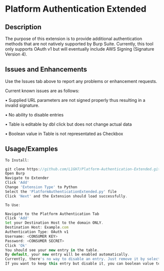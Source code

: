 # Platform Authentication Extended

## Description


The purpose of this extension is to provide additional authentication methods that are not natively supported by Burp Suite. 
Currently, this tool only supports OAuth v1 but will eventually include AWS Signing (Signature Version 4).


## Issues and Enhancements

Use the Issues tab above to report any problems or enhancement requests.

Current known issues are as follows:

 • Supplied URL parameters are not signed properly thus resulting in a invalid signature. 
 
 • No ability to disable entries
 
 • Table is editable by dbl click but does not change actual data
 
 • Boolean value in Table is not representated as Checkbox 
 
## Usage/Examples

```javascript
To Install:

git clone https://github.com/L1GH7/Platform-Authentication-Extended.git
Open Burp
Navigate to Extender
Click 'Add'
Change 'Extension Type' to Python
Select the 'PlatformAuthenticationExtended.py' file
Click 'Next' and the Extension should load successfully. 

To Use:

Navigate to the Platform Authentication Tab
Click 'Add' 
Set your Destination Host to the domain ONLY. 
Destination Host: Example.com
Authentication Type: OAuth v1 
Username: <CONSUMER KEY>
Password: <CONSUMER SECRET>
Click 'Ok' 
You should see your new entry in the table. 
By default, your new entry will be enabled automatically. 
Currently, there's no way to disable an entry. Just remove it by select the row and clicking 'Remove'
If you want to keep this entry but disable it, you can boolean value to false through the platformAuthentication.json file. 
```




